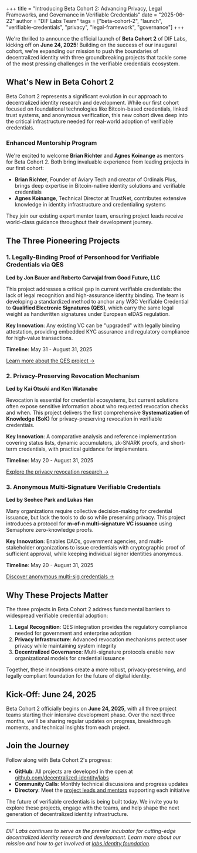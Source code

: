 +++
title = "Introducing Beta Cohort 2: Advancing Privacy, Legal Frameworks, and Governance in Verifiable Credentials"
date = "2025-06-22"
author = "DIF Labs Team"
tags = ["beta-cohort-2", "launch", "verifiable-credentials", "privacy", "legal-framework", "governance"]
+++

We're thrilled to announce the official launch of **Beta Cohort 2** of DIF Labs, kicking off on **June 24, 2025**! Building on the success of our inaugural cohort, we're expanding our mission to push the boundaries of decentralized identity with three groundbreaking projects that tackle some of the most pressing challenges in the verifiable credentials ecosystem.

## What's New in Beta Cohort 2

Beta Cohort 2 represents a significant evolution in our approach to decentralized identity research and development. While our first cohort focused on foundational technologies like Bitcoin-based credentials, linked trust systems, and anonymous verification, this new cohort dives deep into the critical infrastructure needed for real-world adoption of verifiable credentials.

### Enhanced Mentorship Program

We're excited to welcome **Brian Richter** and **Agnes Koinange** as mentors for Beta Cohort 2. Both bring invaluable experience from leading projects in our first cohort:

- **Brian Richter**, Founder of Aviary Tech and creator of Ordinals Plus, brings deep expertise in Bitcoin-native identity solutions and verifiable credentials
- **Agnes Koinange**, Technical Director at TrustNet, contributes extensive knowledge in identity infrastructure and credentialing systems

They join our existing expert mentor team, ensuring project leads receive world-class guidance throughout their development journey.

## The Three Pioneering Projects

### 1. Legally-Binding Proof of Personhood for Verifiable Credentials via QES

**Led by Jon Bauer and Roberto Carvajal from Good Future, LLC**

This project addresses a critical gap in current verifiable credentials: the lack of legal recognition and high-assurance identity binding. The team is developing a standardized method to anchor any W3C Verifiable Credential to **Qualified Electronic Signatures (QES)**, which carry the same legal weight as handwritten signatures under European eIDAS regulation.

**Key Innovation**: Any existing VC can be "upgraded" with legally binding attestation, providing embedded KYC assurance and regulatory compliance for high-value transactions.

**Timeline**: May 31 - August 31, 2025

[Learn more about the QES project →](https://github.com/decentralized-identity/labs/blob/main/proposals/beta-cohort-2-2025/legallybinding-vcs/legallybinding-vcs.md)

### 2. Privacy-Preserving Revocation Mechanism

**Led by Kai Otsuki and Ken Watanabe**

Revocation is essential for credential ecosystems, but current solutions often expose sensitive information about who requested revocation checks and when. This project delivers the first comprehensive **Systematization of Knowledge (SoK)** for privacy-preserving revocation in verifiable credentials.

**Key Innovation**: A comparative analysis and reference implementation covering status lists, dynamic accumulators, zk-SNARK proofs, and short-term credentials, with practical guidance for implementers.

**Timeline**: May 20 - August 31, 2025

[Explore the privacy revocation research →](https://github.com/decentralized-identity/labs/blob/main/proposals/beta-cohort-2-2025/pp-revocation-mechanism/001_proposal.md)

### 3. Anonymous Multi-Signature Verifiable Credentials

**Led by Seohee Park and Lukas Han**

Many organizations require collective decision-making for credential issuance, but lack the tools to do so while preserving privacy. This project introduces a protocol for **m-of-n multi-signature VC issuance** using Semaphore zero-knowledge proofs.

**Key Innovation**: Enables DAOs, government agencies, and multi-stakeholder organizations to issue credentials with cryptographic proof of sufficient approval, while keeping individual signer identities anonymous.

**Timeline**: May 20 - August 31, 2025

[Discover anonymous multi-sig credentials →](https://github.com/decentralized-identity/labs/blob/main/proposals/beta-cohort-2-2025/anon-multi-sig-vc/anon_multi_sig_vc_proposal.md)

## Why These Projects Matter

The three projects in Beta Cohort 2 address fundamental barriers to widespread verifiable credential adoption:

1. **Legal Recognition**: QES integration provides the regulatory compliance needed for government and enterprise adoption
2. **Privacy Infrastructure**: Advanced revocation mechanisms protect user privacy while maintaining system integrity  
3. **Decentralized Governance**: Multi-signature protocols enable new organizational models for credential issuance

Together, these innovations create a more robust, privacy-preserving, and legally compliant foundation for the future of digital identity.

## Kick-Off: June 24, 2025

Beta Cohort 2 officially begins on **June 24, 2025**, with all three project teams starting their intensive development phase. Over the next three months, we'll be sharing regular updates on progress, breakthrough moments, and technical insights from each project.

## Join the Journey

Follow along with Beta Cohort 2's progress:

- **GitHub**: All projects are developed in the open at [github.com/decentralized-identity/labs](https://github.com/decentralized-identity/labs)
- **Community Calls**: Monthly technical discussions and progress updates
- **Directory**: Meet the [project leads and mentors](https://labs.identity.foundation/directory/) supporting each initiative

The future of verifiable credentials is being built today. We invite you to explore these projects, engage with the teams, and help shape the next generation of decentralized identity infrastructure.

---

*DIF Labs continues to serve as the premier incubator for cutting-edge decentralized identity research and development. Learn more about our mission and how to get involved at [labs.identity.foundation](https://labs.identity.foundation).*